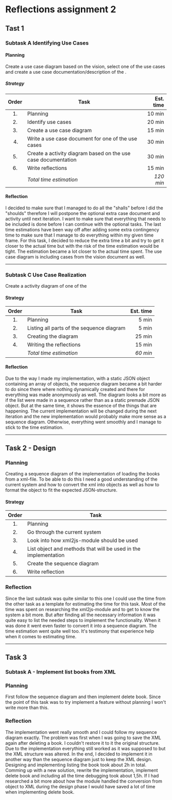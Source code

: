 # Reflections assignment 2
## Tast 1
### Subtask A Identifying Use Cases
#### Planning
Create a use case diagram based on the vision, select one of the use cases and create a use case documentation/description of the .

##### Strategy
| Order | Task                                                                                                                   | Est. time |
| :---: | ---                                                                                                                    |      ---: |
| 1.    | Planning                                                                                                               | 10 min    |
| 2.    | Identify use cases                                                                                                     | 20 min    |
| 3.    | Create a use case diagram                                                                                              | 15 min    |
| 4.    | Write a use case document for one of the use cases                                                                     | 30 min    |
| 5.    | Create a activity diagram based on the use case documentation                                                          | 30 min    |
| 6.    | Write reflections                                                                                                      | 15 min    |
|       | *Total time estimation*                                                                                                | *120 min* |

#### Reflection
I decided to make sure that I managed to do all the "shalls" before I did the "shoulds" therefore I will postpone the optional extra case document and activity until next iteration. I want to make sure that everything that needs to be included is done before I can continue with the optional tasks. The last time estimations have been way off after adding some extra contingency time to make sure that I manage to do everything within my given time frame. For this task, I decided to reduce the extra time a bit and try to get it closer to the actual time but with the risk of the time estimation would be tight. The estimation became a lot closer to the actual time spent. The use case diagram is including cases from the vision document as well.

___

### Subtask C Use Case Realization
Create a activity diagram of one of the 

#### Strategy
| Order | Task                                                                                                                   | Est. time |
| :---: | ---                                                                                                                    |      ---: |
| 1.    | Planning                                                                                                               | 5 min     |
| 2.    | Listing all parts of the sequence diagram                                                                              | 5 min     |
| 3.    | Creating the diagram                                                                                                   | 25 min    |
| 4.    | Writing the reflections                                                                                                | 15 min    |
|       | *Total time estimation*                                                                                                | *60 min*  |

#### Reflection
Due to the way I made my implementation, with a static JSON object containing an array of objects, the sequence diagram became a bit harder to do since there where nothing dynamically created and there for everything was made anonymously as well. The diagram looks a bit more as if the list were made in a sequence rather than as a static premade JSON object. But at the same time, it shows the essence of the things that are happening. The current implementation will be changed during the next iteration and the new implementation would probably make more sense as a sequence diagram. Otherwise, everything went smoothly and I manage to stick to the time estimation.
___

## Task 2 - Design
### Planning
Creating a sequence diagram of the implementation of loading the books from a xml-file. To be able to do this I need a good understanding of the current system and how to convert the xml into objects as well as how to format the object to fit the expected JSON-structure.

#### Strategy
| Order | Task                                                                                                                   |
| :---: | ---                                                                                                                    |
| 1.    | Planning                                                                                                               |
| 2.    | Go through the current system                                                                                          |
| 3.    | Look into how xml2js-module should be used                                                                             |
| 4.    | List object and methods that will be used in the implementation                                                        |
| 5.    | Create the sequence diagram                                                                                            |
| 6.    | Write reflection                                                                                                       |

### Reflection
Since the last subtask was quite similar to this one I could use the time from the other task as a template for estimating the time for this task. Most of the time was spent on researching the xml2js-module and to get to know the system a bit more. But after finding all the necessary information it was quite easy to list the needed steps to implement the functionality. When it was done it went even faster to convert it into a sequence diagram. The time estimation went quite well too. It's testimony that experience help when it comes to estimating time.
___

## Task 3
### Subtask A - Implement list books from XML
### Planning
First follow the sequence diagram and then implement delete book. Since the point of this task was to try implement a feature without planning I won't write more than this.


### Reflection
The implementation went really smooth and I could follow my sequence diagram exactly. The problem was first when I was going to save the XML again after deleting a book. I couldn't restore it to it the original structure. Due to the implementation everything still worked as it was supposed to but the XML structure was altered. In the end, I decided to implement it in another way than the sequence diagram just to keep the XML design. Designing and implementing listing the book took about 2h in total. Comming up with a new solution, rewrite the implementation, implement delete book and including all the time debugging took about 1,5h. If I had researched a bit more about how the module handled the conversion from object to XML during the design phase I would have saved a lot of time when implementing delete book.